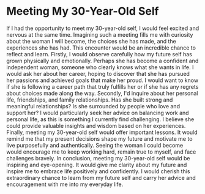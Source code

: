 
# Meeting My 30-Year-Old Self

If I had the opportunity to meet my 30-year-old self, I would feel excited and nervous at the same time. Imagining such a meeting fills me with curiosity about the woman I will become, the choices she has made, and the experiences she has had. This encounter would be an incredible chance to reflect and learn.
Firstly, I would observe carefully how my future self has grown physically and emotionally. Perhaps she has become a confident and independent woman, someone who clearly knows what she wants in life. I would ask her about her career, hoping to discover that she has pursued her passions and achieved goals that make her proud. I would want to know if she is following a career path that truly fulfills her or if she has any regrets about choices made along the way.
Secondly, I'd inquire about her personal life, friendships, and family relationships. Has she built strong and meaningful relationships? Is she surrounded by people who love and support her? I would particularly seek her advice on balancing work and personal life, as this is something I currently find challenging. I believe she could provide valuable insights and wisdom based on her experiences.
Finally, meeting my 30-year-old self would offer important lessons. It would remind me that my present decisions shape my future and motivate me to live purposefully and authentically. Seeing the woman I could become would encourage me to keep working hard, remain true to myself, and face challenges bravely.
In conclusion, meeting my 30-year-old self would be inspiring and eye-opening. It would give me clarity about my future and inspire me to embrace life positively and confidently. I would cherish this extraordinary chance to learn from my future self and carry her advice and encouragement with me into my everyday life.
